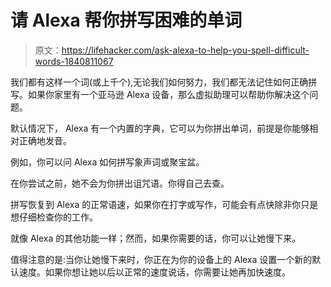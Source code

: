 # 请 Alexa 帮你拼写困难的单词

> 原文：<https://lifehacker.com/ask-alexa-to-help-you-spell-difficult-words-1840811067>

我们都有这样一个词(或上千个),无论我们如何努力，我们都无法记住如何正确拼写。如果你家里有一个亚马逊 Alexa 设备，那么虚拟助理可以帮助你解决这个问题。



默认情况下， Alexa 有一个内置的字典，它可以为你拼出单词，前提是你能够相对正确地发音。

例如，你可以问 Alexa 如何拼写象声词或聚宝盆。

在你尝试之前，她不会为你拼出诅咒语。你得自己去查。

拼写恢复到 Alexa 的正常语速，如果你在打字或写作，可能会有点快除非你只是想仔细检查你的工作。

就像 Alexa 的其他功能一样；然而，如果你需要的话，你可以让她慢下来。

值得注意的是:当你让她慢下来时，你正在为你的设备上的 Alexa 设置一个新的默认速度。如果你想让她以后以正常的速度说话，你需要让她再加快速度。